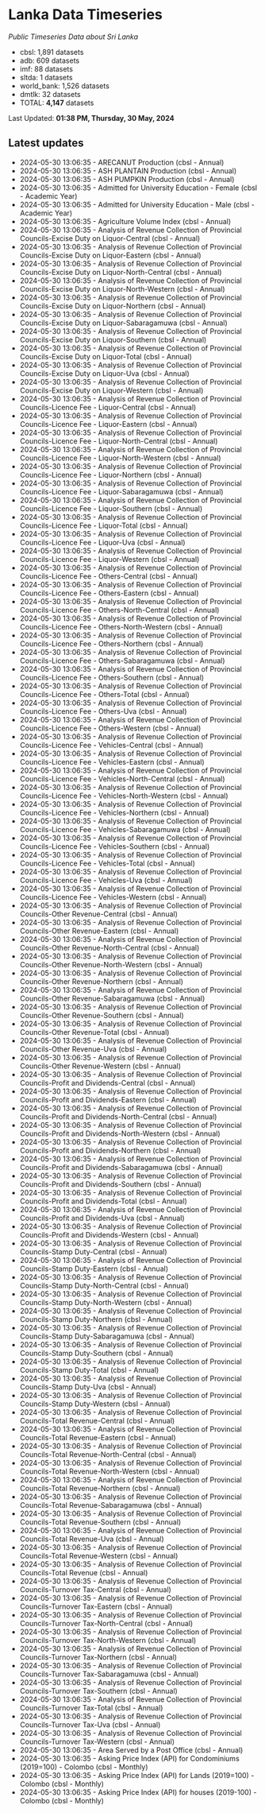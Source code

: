 # Lanka Data Timeseries
*Public Timeseries Data about Sri Lanka*

* cbsl: 1,891 datasets
* adb: 609 datasets
* imf: 88 datasets
* sltda: 1 datasets
* world_bank: 1,526 datasets
* dmtlk: 32 datasets
* TOTAL: **4,147** datasets

Last Updated: **01:38 PM, Thursday, 30 May, 2024**

## Latest updates

* 2024-05-30 13:06:35 - ARECANUT Production (cbsl - Annual)
* 2024-05-30 13:06:35 - ASH PLANTAIN Production (cbsl - Annual)
* 2024-05-30 13:06:35 - ASH PUMPKIN Production (cbsl - Annual)
* 2024-05-30 13:06:35 - Admitted for University Education - Female (cbsl - Academic Year)
* 2024-05-30 13:06:35 - Admitted for University Education - Male (cbsl - Academic Year)
* 2024-05-30 13:06:35 - Agriculture Volume Index (cbsl - Annual)
* 2024-05-30 13:06:35 - Analysis of Revenue Collection of Provincial Councils-Excise Duty on Liquor-Central (cbsl - Annual)
* 2024-05-30 13:06:35 - Analysis of Revenue Collection of Provincial Councils-Excise Duty on Liquor-Eastern (cbsl - Annual)
* 2024-05-30 13:06:35 - Analysis of Revenue Collection of Provincial Councils-Excise Duty on Liquor-North-Central (cbsl - Annual)
* 2024-05-30 13:06:35 - Analysis of Revenue Collection of Provincial Councils-Excise Duty on Liquor-North-Western (cbsl - Annual)
* 2024-05-30 13:06:35 - Analysis of Revenue Collection of Provincial Councils-Excise Duty on Liquor-Northern (cbsl - Annual)
* 2024-05-30 13:06:35 - Analysis of Revenue Collection of Provincial Councils-Excise Duty on Liquor-Sabaragamuwa (cbsl - Annual)
* 2024-05-30 13:06:35 - Analysis of Revenue Collection of Provincial Councils-Excise Duty on Liquor-Southern (cbsl - Annual)
* 2024-05-30 13:06:35 - Analysis of Revenue Collection of Provincial Councils-Excise Duty on Liquor-Total (cbsl - Annual)
* 2024-05-30 13:06:35 - Analysis of Revenue Collection of Provincial Councils-Excise Duty on Liquor-Uva (cbsl - Annual)
* 2024-05-30 13:06:35 - Analysis of Revenue Collection of Provincial Councils-Excise Duty on Liquor-Western (cbsl - Annual)
* 2024-05-30 13:06:35 - Analysis of Revenue Collection of Provincial Councils-Licence Fee - Liquor-Central (cbsl - Annual)
* 2024-05-30 13:06:35 - Analysis of Revenue Collection of Provincial Councils-Licence Fee - Liquor-Eastern (cbsl - Annual)
* 2024-05-30 13:06:35 - Analysis of Revenue Collection of Provincial Councils-Licence Fee - Liquor-North-Central (cbsl - Annual)
* 2024-05-30 13:06:35 - Analysis of Revenue Collection of Provincial Councils-Licence Fee - Liquor-North-Western (cbsl - Annual)
* 2024-05-30 13:06:35 - Analysis of Revenue Collection of Provincial Councils-Licence Fee - Liquor-Northern (cbsl - Annual)
* 2024-05-30 13:06:35 - Analysis of Revenue Collection of Provincial Councils-Licence Fee - Liquor-Sabaragamuwa (cbsl - Annual)
* 2024-05-30 13:06:35 - Analysis of Revenue Collection of Provincial Councils-Licence Fee - Liquor-Southern (cbsl - Annual)
* 2024-05-30 13:06:35 - Analysis of Revenue Collection of Provincial Councils-Licence Fee - Liquor-Total (cbsl - Annual)
* 2024-05-30 13:06:35 - Analysis of Revenue Collection of Provincial Councils-Licence Fee - Liquor-Uva (cbsl - Annual)
* 2024-05-30 13:06:35 - Analysis of Revenue Collection of Provincial Councils-Licence Fee - Liquor-Western (cbsl - Annual)
* 2024-05-30 13:06:35 - Analysis of Revenue Collection of Provincial Councils-Licence Fee - Others-Central (cbsl - Annual)
* 2024-05-30 13:06:35 - Analysis of Revenue Collection of Provincial Councils-Licence Fee - Others-Eastern (cbsl - Annual)
* 2024-05-30 13:06:35 - Analysis of Revenue Collection of Provincial Councils-Licence Fee - Others-North-Central (cbsl - Annual)
* 2024-05-30 13:06:35 - Analysis of Revenue Collection of Provincial Councils-Licence Fee - Others-North-Western (cbsl - Annual)
* 2024-05-30 13:06:35 - Analysis of Revenue Collection of Provincial Councils-Licence Fee - Others-Northern (cbsl - Annual)
* 2024-05-30 13:06:35 - Analysis of Revenue Collection of Provincial Councils-Licence Fee - Others-Sabaragamuwa (cbsl - Annual)
* 2024-05-30 13:06:35 - Analysis of Revenue Collection of Provincial Councils-Licence Fee - Others-Southern (cbsl - Annual)
* 2024-05-30 13:06:35 - Analysis of Revenue Collection of Provincial Councils-Licence Fee - Others-Total (cbsl - Annual)
* 2024-05-30 13:06:35 - Analysis of Revenue Collection of Provincial Councils-Licence Fee - Others-Uva (cbsl - Annual)
* 2024-05-30 13:06:35 - Analysis of Revenue Collection of Provincial Councils-Licence Fee - Others-Western (cbsl - Annual)
* 2024-05-30 13:06:35 - Analysis of Revenue Collection of Provincial Councils-Licence Fee - Vehicles-Central (cbsl - Annual)
* 2024-05-30 13:06:35 - Analysis of Revenue Collection of Provincial Councils-Licence Fee - Vehicles-Eastern (cbsl - Annual)
* 2024-05-30 13:06:35 - Analysis of Revenue Collection of Provincial Councils-Licence Fee - Vehicles-North-Central (cbsl - Annual)
* 2024-05-30 13:06:35 - Analysis of Revenue Collection of Provincial Councils-Licence Fee - Vehicles-North-Western (cbsl - Annual)
* 2024-05-30 13:06:35 - Analysis of Revenue Collection of Provincial Councils-Licence Fee - Vehicles-Northern (cbsl - Annual)
* 2024-05-30 13:06:35 - Analysis of Revenue Collection of Provincial Councils-Licence Fee - Vehicles-Sabaragamuwa (cbsl - Annual)
* 2024-05-30 13:06:35 - Analysis of Revenue Collection of Provincial Councils-Licence Fee - Vehicles-Southern (cbsl - Annual)
* 2024-05-30 13:06:35 - Analysis of Revenue Collection of Provincial Councils-Licence Fee - Vehicles-Total (cbsl - Annual)
* 2024-05-30 13:06:35 - Analysis of Revenue Collection of Provincial Councils-Licence Fee - Vehicles-Uva (cbsl - Annual)
* 2024-05-30 13:06:35 - Analysis of Revenue Collection of Provincial Councils-Licence Fee - Vehicles-Western (cbsl - Annual)
* 2024-05-30 13:06:35 - Analysis of Revenue Collection of Provincial Councils-Other Revenue-Central (cbsl - Annual)
* 2024-05-30 13:06:35 - Analysis of Revenue Collection of Provincial Councils-Other Revenue-Eastern (cbsl - Annual)
* 2024-05-30 13:06:35 - Analysis of Revenue Collection of Provincial Councils-Other Revenue-North-Central (cbsl - Annual)
* 2024-05-30 13:06:35 - Analysis of Revenue Collection of Provincial Councils-Other Revenue-North-Western (cbsl - Annual)
* 2024-05-30 13:06:35 - Analysis of Revenue Collection of Provincial Councils-Other Revenue-Northern (cbsl - Annual)
* 2024-05-30 13:06:35 - Analysis of Revenue Collection of Provincial Councils-Other Revenue-Sabaragamuwa (cbsl - Annual)
* 2024-05-30 13:06:35 - Analysis of Revenue Collection of Provincial Councils-Other Revenue-Southern (cbsl - Annual)
* 2024-05-30 13:06:35 - Analysis of Revenue Collection of Provincial Councils-Other Revenue-Total (cbsl - Annual)
* 2024-05-30 13:06:35 - Analysis of Revenue Collection of Provincial Councils-Other Revenue-Uva (cbsl - Annual)
* 2024-05-30 13:06:35 - Analysis of Revenue Collection of Provincial Councils-Other Revenue-Western (cbsl - Annual)
* 2024-05-30 13:06:35 - Analysis of Revenue Collection of Provincial Councils-Profit and Dividends-Central (cbsl - Annual)
* 2024-05-30 13:06:35 - Analysis of Revenue Collection of Provincial Councils-Profit and Dividends-Eastern (cbsl - Annual)
* 2024-05-30 13:06:35 - Analysis of Revenue Collection of Provincial Councils-Profit and Dividends-North-Central (cbsl - Annual)
* 2024-05-30 13:06:35 - Analysis of Revenue Collection of Provincial Councils-Profit and Dividends-North-Western (cbsl - Annual)
* 2024-05-30 13:06:35 - Analysis of Revenue Collection of Provincial Councils-Profit and Dividends-Northern (cbsl - Annual)
* 2024-05-30 13:06:35 - Analysis of Revenue Collection of Provincial Councils-Profit and Dividends-Sabaragamuwa (cbsl - Annual)
* 2024-05-30 13:06:35 - Analysis of Revenue Collection of Provincial Councils-Profit and Dividends-Southern (cbsl - Annual)
* 2024-05-30 13:06:35 - Analysis of Revenue Collection of Provincial Councils-Profit and Dividends-Total (cbsl - Annual)
* 2024-05-30 13:06:35 - Analysis of Revenue Collection of Provincial Councils-Profit and Dividends-Uva (cbsl - Annual)
* 2024-05-30 13:06:35 - Analysis of Revenue Collection of Provincial Councils-Profit and Dividends-Western (cbsl - Annual)
* 2024-05-30 13:06:35 - Analysis of Revenue Collection of Provincial Councils-Stamp Duty-Central (cbsl - Annual)
* 2024-05-30 13:06:35 - Analysis of Revenue Collection of Provincial Councils-Stamp Duty-Eastern (cbsl - Annual)
* 2024-05-30 13:06:35 - Analysis of Revenue Collection of Provincial Councils-Stamp Duty-North-Central (cbsl - Annual)
* 2024-05-30 13:06:35 - Analysis of Revenue Collection of Provincial Councils-Stamp Duty-North-Western (cbsl - Annual)
* 2024-05-30 13:06:35 - Analysis of Revenue Collection of Provincial Councils-Stamp Duty-Northern (cbsl - Annual)
* 2024-05-30 13:06:35 - Analysis of Revenue Collection of Provincial Councils-Stamp Duty-Sabaragamuwa (cbsl - Annual)
* 2024-05-30 13:06:35 - Analysis of Revenue Collection of Provincial Councils-Stamp Duty-Southern (cbsl - Annual)
* 2024-05-30 13:06:35 - Analysis of Revenue Collection of Provincial Councils-Stamp Duty-Total (cbsl - Annual)
* 2024-05-30 13:06:35 - Analysis of Revenue Collection of Provincial Councils-Stamp Duty-Uva (cbsl - Annual)
* 2024-05-30 13:06:35 - Analysis of Revenue Collection of Provincial Councils-Stamp Duty-Western (cbsl - Annual)
* 2024-05-30 13:06:35 - Analysis of Revenue Collection of Provincial Councils-Total Revenue-Central (cbsl - Annual)
* 2024-05-30 13:06:35 - Analysis of Revenue Collection of Provincial Councils-Total Revenue-Eastern (cbsl - Annual)
* 2024-05-30 13:06:35 - Analysis of Revenue Collection of Provincial Councils-Total Revenue-North-Central (cbsl - Annual)
* 2024-05-30 13:06:35 - Analysis of Revenue Collection of Provincial Councils-Total Revenue-North-Western (cbsl - Annual)
* 2024-05-30 13:06:35 - Analysis of Revenue Collection of Provincial Councils-Total Revenue-Northern (cbsl - Annual)
* 2024-05-30 13:06:35 - Analysis of Revenue Collection of Provincial Councils-Total Revenue-Sabaragamuwa (cbsl - Annual)
* 2024-05-30 13:06:35 - Analysis of Revenue Collection of Provincial Councils-Total Revenue-Southern (cbsl - Annual)
* 2024-05-30 13:06:35 - Analysis of Revenue Collection of Provincial Councils-Total Revenue-Uva (cbsl - Annual)
* 2024-05-30 13:06:35 - Analysis of Revenue Collection of Provincial Councils-Total Revenue-Western (cbsl - Annual)
* 2024-05-30 13:06:35 - Analysis of Revenue Collection of Provincial Councils-Total Revenue (cbsl - Annual)
* 2024-05-30 13:06:35 - Analysis of Revenue Collection of Provincial Councils-Turnover Tax-Central (cbsl - Annual)
* 2024-05-30 13:06:35 - Analysis of Revenue Collection of Provincial Councils-Turnover Tax-Eastern (cbsl - Annual)
* 2024-05-30 13:06:35 - Analysis of Revenue Collection of Provincial Councils-Turnover Tax-North-Central (cbsl - Annual)
* 2024-05-30 13:06:35 - Analysis of Revenue Collection of Provincial Councils-Turnover Tax-North-Western (cbsl - Annual)
* 2024-05-30 13:06:35 - Analysis of Revenue Collection of Provincial Councils-Turnover Tax-Northern (cbsl - Annual)
* 2024-05-30 13:06:35 - Analysis of Revenue Collection of Provincial Councils-Turnover Tax-Sabaragamuwa (cbsl - Annual)
* 2024-05-30 13:06:35 - Analysis of Revenue Collection of Provincial Councils-Turnover Tax-Southern (cbsl - Annual)
* 2024-05-30 13:06:35 - Analysis of Revenue Collection of Provincial Councils-Turnover Tax-Total (cbsl - Annual)
* 2024-05-30 13:06:35 - Analysis of Revenue Collection of Provincial Councils-Turnover Tax-Uva (cbsl - Annual)
* 2024-05-30 13:06:35 - Analysis of Revenue Collection of Provincial Councils-Turnover Tax-Western (cbsl - Annual)
* 2024-05-30 13:06:35 - Area Served by a Post Office (cbsl - Annual)
* 2024-05-30 13:06:35 - Asking Price Index (API) for Condominiums (2019=100) - Colombo (cbsl - Monthly)
* 2024-05-30 13:06:35 - Asking Price Index (API) for Lands (2019=100) - Colombo (cbsl - Monthly)
* 2024-05-30 13:06:35 - Asking Price Index (API) for houses (2019-100) - Colombo (cbsl - Monthly)